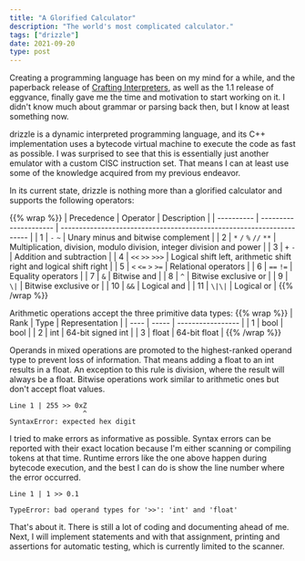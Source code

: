 ```yaml
---
title: "A Glorified Calculator"
description: "The world's most complicated calculator."
tags: ["drizzle"]
date: 2021-09-20
type: post
---
```

Creating a programming language has been on my mind for a while, and the paperback release of [Crafting Interpreters](https://www.craftinginterpreters.com/), as well as the 1.1 release of eggvance, finally gave me the time and motivation to start working on it. I didn't know much about grammar or parsing back then, but I know at least something now.

drizzle is a dynamic interpreted programming language, and its C++ implementation uses a bytecode virtual machine to execute the code as fast as possible. I was surprised to see that this is essentially just another emulator with a custom CISC instruction set. That means I can at least use some of the knowledge acquired from my previous endeavor.

In its current state, drizzle is nothing more than a glorified calculator and supports the following operators:

{{% wrap %}}
| Precedence | Operator              | Description                                                           |
| ---------- | --------------------- | --------------------------------------------------------------------- |
| 1          | `-` `~`               | Unary minus and bitwise complement                                    |
| 2          | `*` `/` `%` `//` `**` | Multiplication, division, modulo division, integer division and power |
| 3          | `+` `-`               | Addition and subtraction                                              |
| 4          | `<<` `>>` `>>>`       | Logical shift left, arithmetic shift right and logical shift right    |
| 5          | `<` `<=` `>` `>=`     | Relational operators                                                  |
| 6          | `==` `!=`             | Equality operators                                                    |
| 7          | `&`                   | Bitwise and                                                           |
| 8          | `^`                   | Bitwise exclusive or                                                  |
| 9          | `\|`                  | Bitwise exclusive or                                                  |
| 10         | `&&`                  | Logical and                                                           |
| 11         | `\|\|`                | Logical or                                                            |
{{% /wrap %}}

Arithmetic operations accept the three primitive data types:
{{% wrap %}}
| Rank | Type  | Representation    |
| ---- | ----- | ----------------- |
| 1    | bool  | bool              |
| 2    | int   | 64-bit signed int |
| 3    | float | 64-bit float      |
{{% /wrap %}}

Operands in mixed operations are promoted to the highest-ranked operand type to prevent loss of information. That means adding a float to an int results in a float. An exception to this rule is division, where the result will always be a float. Bitwise operations work similar to arithmetic ones but don't accept float values.

```
Line 1 | 255 >> 0xZ
                  ^
SyntaxError: expected hex digit
```

I tried to make errors as informative as possible. Syntax errors can be reported with their exact location because I'm either scanning or compiling tokens at that time. Runtime errors like the one above happen during bytecode execution, and the best I can do is show the line number where the error occurred.

```
Line 1 | 1 >> 0.1

TypeError: bad operand types for '>>': 'int' and 'float'
```

That's about it. There is still a lot of coding and documenting ahead of me. Next, I will implement statements and with that assignment, printing and assertions for automatic testing, which is currently limited to the scanner.
